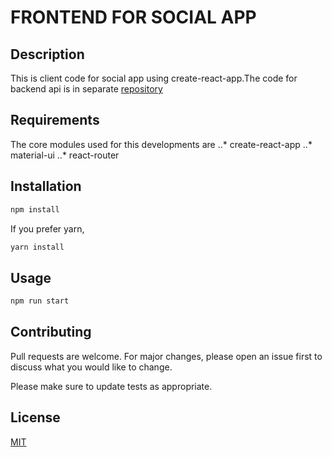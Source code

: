 # FRONTEND FOR SOCIAL APP

## Description
  This is client code for social app using create-react-app.The code for backend api is in separate [repository](hthr)

## Requirements
  The core modules used for this developments are
  ..* create-react-app
  ..* material-ui
  ..* react-router

## Installation

```bash
npm install
```

If you prefer yarn,
```bash
yarn install
```

## Usage
```bash
npm run start
```
## Contributing
Pull requests are welcome. For major changes, please open an issue first to discuss what you would like to change.

Please make sure to update tests as appropriate.

## License
[MIT](https://choosealicense.com/licenses/mit/)
